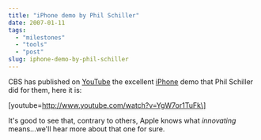 ```yaml
---
title: "iPhone demo by Phil Schiller"
date: 2007-01-11
tags: 
  - "milestones"
  - "tools"
  - "post"
slug: iphone-demo-by-phil-schiller
---
```


CBS has published on [YouTube](http://www.youtube.com/watch?v=YgW7or1TuFk) the excellent [iPhone](http://www.apple.com/iphone/) demo that Phil Schiller did for them, here it is:

\[youtube=http://www.youtube.com/watch?v=YgW7or1TuFk\]

It's good to see that, contrary to others, Apple knows what _innovating_ means...we'll hear more about that one for sure.
